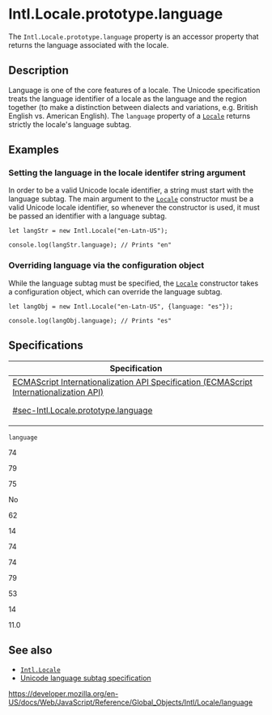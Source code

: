 # Intl.Locale.prototype.language

The `Intl.Locale.prototype.language` property is an accessor property that returns the language associated with the locale.

## Description

Language is one of the core features of a locale. The Unicode specification treats the language identifier of a locale as the language and the region together (to make a distinction between dialects and variations, e.g. British English vs. American English). The `language` property of a [`Locale`](../locale) returns strictly the locale's language subtag.

## Examples

### Setting the language in the locale identifer string argument

In order to be a valid Unicode locale identifier, a string must start with the language subtag. The main argument to the [`Locale`](locale) constructor must be a valid Unicode locale identifier, so whenever the constructor is used, it must be passed an identifier with a language subtag.

    let langStr = new Intl.Locale("en-Latn-US");

    console.log(langStr.language); // Prints "en"

### Overriding language via the configuration object

While the language subtag must be specified, the [`Locale`](../locale) constructor takes a configuration object, which can override the language subtag.

    let langObj = new Intl.Locale("en-Latn-US", {language: "es"});

    console.log(langObj.language); // Prints "es"

## Specifications

<table>
<thead>
<tr class="header">
<th>Specification</th>
</tr>
</thead>
<tbody>
<tr class="odd">
<td>
<a href="https://tc39.es/ecma402/#sec-Intl.Locale.prototype.language">ECMAScript Internationalization API Specification (ECMAScript Internationalization API)
<br/>

<span class="small">#sec-Intl.Locale.prototype.language</span>
</a>
</td>
</tr>
</tbody>
</table>

`language`

74

79

75

No

62

14

74

74

79

53

14

11.0

## See also

-   [`Intl.Locale`](../locale)
-   [Unicode language subtag specification](https://www.unicode.org/reports/tr35/#unicode_language_subtag_validity)

<a href="https://developer.mozilla.org/en-US/docs/Web/JavaScript/Reference/Global_Objects/Intl/Locale/language" class="_attribution-link">https://developer.mozilla.org/en-US/docs/Web/JavaScript/Reference/Global_Objects/Intl/Locale/language</a>
